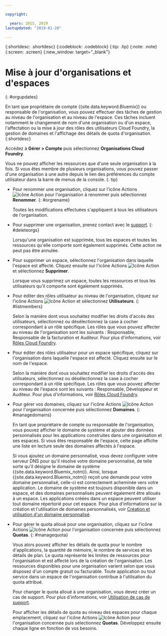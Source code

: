 ```yaml
---

copyright:

  years: 2015, 2019
lastupdated: "2019-01-28"

---
```


{:shortdesc: .shortdesc}
{:codeblock: .codeblock}
{:tip: .tip}
{:note: .note}
{:screen: .screen}
{:new_window: target="_blank"}


# Mise à jour d'organisations et d'espaces
{: #orgupdates}

En tant que propriétaire de compte {{site.data.keyword.Bluemix}} ou responsable de l'organisation, vous pouvez effectuer des tâches de gestion au niveau de l'organisation et au niveau de l'espace. Ces tâches incluent notamment le changement de nom d'une organisation ou d'un espace, l'affectation ou la mise à jour des rôles des utilisateurs Cloud Foundry, la gestion de domaines et l'affichage des détails de quota d'organisation.
{:shortdesc}

Accédez à **Gérer > Compte** puis sélectionnez **Organisations Cloud Foundry**.

Vous ne pouvez afficher les ressources que d'une seule organisation à la fois. Si vous êtes membre de plusieurs organisations, vous pouvez passer d'une organisation à une autre depuis le lien des préférences du compte utilisateur dans la barre de menus de la console.
{: tip}

  * Pour renommer une organisation, cliquez sur l'icône Actions ![Icône Action](../icons/action-menu-icon.svg) pour l'organisation à renommer puis sélectionnez **Renommer**.
    {: #orgrename}

    Toutes les modifications effectuées s'appliquent à tous les utilisateurs de l'organisation.

  * Pour supprimer une organisation, prenez contact avec le [support](/docs/get-support?topic=get-support-getting-customer-support).
    {: #deleteorgs}

    Lorsqu'une organisation est supprimée, tous les espaces et toutes les ressources qu'elle comporte sont également supprimés. Cette action ne peut pas être annulée.

  * Pour supprimer un espace, sélectionnez l'organisation dans laquelle l'espace est affecté. Cliquez ensuite sur l'icône Actions ![Icône Action](../icons/action-menu-icon.svg) et sélectionnez **Supprimer**.

    Lorsque vous supprimez un espace, toutes les ressources et tous les utilisateurs qu'il comporte sont également supprimés.

  * Pour éditer des rôles utilisateur au niveau de l'organisation, cliquez sur l'icône Actions ![Icône Action](../icons/action-menu-icon.svg) et sélectionnez **Utilisateurs**.
    {: #listmembers}

    Selon la manière dont vous souhaitez modifier les droits d'accès des utilisateurs, sélectionnez ou désélectionnez la case à cocher correspondant à un rôle spécifique. Les rôles que vous pouvez affecter au niveau de l'organisation sont les suivants : Responsable, Responsable de la facturation et Auditeur. Pour plus d'informations, voir [Rôles Cloud Foundry](/docs/iam?topic=iam-cfroles).

  * Pour éditer des rôles utilisateur pour un espace spécifique, cliquez sur l'organisation dans laquelle l'espace est affecté. Cliquez ensuite sur le nom de l'espace.

    Selon la manière dont vous souhaitez modifier les droits d'accès des utilisateurs, sélectionnez ou désélectionnez la case à cocher correspondant à un rôle spécifique. Les rôles que vous pouvez affecter au niveau de l'espace sont les suivants : Responsable, Développeur et Auditeur. Pour plus d'informations, voir [Rôles Cloud Foundry](/docs/iam?topic=iam-cfroles).

  * Pour gérer vos domaines, cliquez sur l'icône Actions ![Icône Action](../icons/action-menu-icon.svg) pour l'organisation concernée puis sélectionnez **Domaines**.
    {: #managedomains}

    En tant que propriétaire de compte ou responsable de l'organisation, vous pouvez afficher le domaine de système et ajouter des données personnalisés pour les applications construites dans une organisation et ses espaces. Si vous êtes responsable de l'espace, cette page affiche une liste en lecture seule des domaines affectés à l'espace.

    Si vous ajoutez un domaine personnalisé, vous devez configurer votre serveur DNS pour qu'il résolve votre domaine personnalisé, de telle sorte qu'il désigne le domaine de système {{site.data.keyword.Bluemix_notm}}. Ainsi, lorsque {{site.data.keyword.Bluemix_notm}} reçoit une demande pour votre domaine personnalisé, celle-ci est correctement acheminée vers votre application. Le domaine de système est toujours disponible dans un espace, et des domaines personnalisés peuvent également être alloués à un espace. Les applications créées dans un espace peuvent utiliser tout domaine répertorié pour cet espace. Pour plus d'informations sur la création et l'utilisation de domaines personnalisés, voir [Création et utilisation d'un domaine personnalisé](/docs/apps?topic=creating-apps-updatingapps).

  * Pour gérer le quota alloué pour une organisation, cliquez sur l'icône Actions ![Icône Action](../icons/action-menu-icon.svg) pour l'organisation concernée puis sélectionnez **Quotas**.
    {: #managequota}

    Vous alors pouvez afficher les détails de quota pour le nombre d'applications, la quantité de mémoire, le nombre de services et les détails de plan. Le quota représente les limites de ressources pour l'organisation et est affecté lors de la création de l'organisation. Les ressources disponibles pour une organisation varient selon que vous disposez d'un compte gratuit ou facturable. Toute application ou tout service dans un espace de l'organisation contribue à l'utilisation du quota attribué.

    Pour changer le quota alloué à une organisation, vous devez créer un cas de support. Pour plus d'informations, voir [Utilisation de cas de support](/docs/get-support?topic=get-support-open-case).

    Pour afficher les détails de quota au niveau des espaces pour chaque emplacement, cliquez sur l'icône Actions ![Icône Action](../icons/action-menu-icon.svg) pour l'organisation concernée puis sélectionnez **Quotas**. Développez ensuite chaque ligne en fonction de vos besoins.
